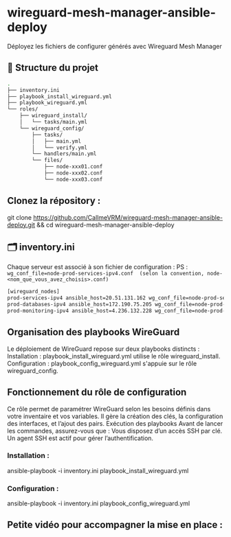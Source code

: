 # wireguard-mesh-manager-ansible-deploy
Déployez les fichiers de configurer générés avec Wireguard Mesh Manager

## 🧱 Structure du projet
```bash
.
├── inventory.ini
├── playbook_install_wireguard.yml     
├── playbook_wireguard.yml             
└── roles/
    ├── wireguard_install/
    │   └── tasks/main.yml
    └── wireguard_config/
        ├── tasks/
        │   ├── main.yml
        │   └── verify.yml
        └── handlers/main.yml
        └── files/
            ├── node-xxx01.conf
            ├── node-xxx02.conf
            └── node-xxx03.conf
```

## Clonez la répository :

git clone https://github.com/CallmeVRM/wireguard-mesh-manager-ansible-deploy.git && cd wireguard-mesh-manager-ansible-deploy

## 🗂️ inventory.ini
Chaque serveur est associé à son fichier de configuration :
PS : `wg_conf_file=node-prod-services-ipv4.conf  (selon la convention, node-<nom_que_vous_avez_choisis>.conf)`
```bash
[wireguard_nodes]
prod-services-ipv4 ansible_host=20.51.131.162 wg_conf_file=node-prod-services-ipv4.conf
prod-databases-ipv4 ansible_host=172.190.75.205 wg_conf_file=node-prod-databases-ipv4.conf
prod-monitoring-ipv4 ansible_host=4.236.132.228 wg_conf_file=node-prod-monitoring-ipv4.conf
```

## Organisation des playbooks WireGuard

Le déploiement de WireGuard repose sur deux playbooks distincts :
    Installation : playbook_install_wireguard.yml utilise le rôle wireguard_install.
    Configuration : playbook_config_wireguard.yml s'appuie sur le rôle wireguard_config.

## Fonctionnement du rôle de configuration
Ce rôle permet de paramétrer WireGuard selon les besoins définis dans votre inventaire et vos variables. Il gère la création des clés, la configuration des interfaces, et l’ajout des pairs.
Exécution des playbooks
Avant de lancer les commandes, assurez-vous que :
    Vous disposez d’un accès SSH par clé.
    Un agent SSH est actif pour gérer l’authentification.
    
### Installation :  
ansible-playbook -i inventory.ini playbook_install_wireguard.yml

### Configuration :  
ansible-playbook -i inventory.ini playbook_config_wireguard.yml


## Petite vidéo pour accompagner la mise en place :

